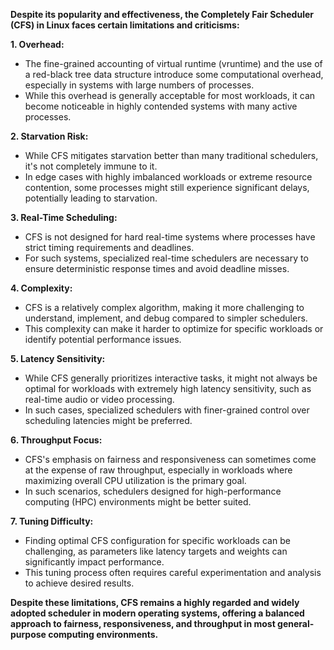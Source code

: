  **Despite its popularity and effectiveness, the Completely Fair Scheduler (CFS) in Linux faces certain limitations and criticisms:**

**1. Overhead:**

- The fine-grained accounting of virtual runtime (vruntime) and the use of a red-black tree data structure introduce some computational overhead, especially in systems with large numbers of processes.
- While this overhead is generally acceptable for most workloads, it can become noticeable in highly contended systems with many active processes.

**2. Starvation Risk:**

- While CFS mitigates starvation better than many traditional schedulers, it's not completely immune to it.
- In edge cases with highly imbalanced workloads or extreme resource contention, some processes might still experience significant delays, potentially leading to starvation.

**3. Real-Time Scheduling:**

- CFS is not designed for hard real-time systems where processes have strict timing requirements and deadlines.
- For such systems, specialized real-time schedulers are necessary to ensure deterministic response times and avoid deadline misses.

**4. Complexity:**

- CFS is a relatively complex algorithm, making it more challenging to understand, implement, and debug compared to simpler schedulers.
- This complexity can make it harder to optimize for specific workloads or identify potential performance issues.

**5. Latency Sensitivity:**

- While CFS generally prioritizes interactive tasks, it might not always be optimal for workloads with extremely high latency sensitivity, such as real-time audio or video processing.
- In such cases, specialized schedulers with finer-grained control over scheduling latencies might be preferred.

**6. Throughput Focus:**

- CFS's emphasis on fairness and responsiveness can sometimes come at the expense of raw throughput, especially in workloads where maximizing overall CPU utilization is the primary goal.
- In such scenarios, schedulers designed for high-performance computing (HPC) environments might be better suited.

**7. Tuning Difficulty:**

- Finding optimal CFS configuration for specific workloads can be challenging, as parameters like latency targets and weights can significantly impact performance.
- This tuning process often requires careful experimentation and analysis to achieve desired results.

**Despite these limitations, CFS remains a highly regarded and widely adopted scheduler in modern operating systems, offering a balanced approach to fairness, responsiveness, and throughput in most general-purpose computing environments.**
